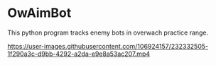 # OwAimBot
This python program tracks enemy bots in overwach practice range.


https://user-images.githubusercontent.com/106924157/232332505-1f290a3c-d9bb-4292-a2da-e9e8a53ac207.mp4

